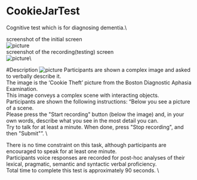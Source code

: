 # CookieJarTest
Cognitive test which is for diagnosing dementia.\

screenshot of the initial screen\
![picture](https://github.com/CookieJarTest/blob/master/assets/screenshot1.PNG)\
screenshot of the recording(testing) screen\
![picture](https://github.com/CookieJarTest/blob/master/assets/screenshot2.PNG)\

#Description
![picture](https://github.com/CookieJarTest/blob/master/assets/testimage1.PNG)
Participants are shown a complex image and asked to verbally describe it. \
The image is the ‘Cookie Theft’ picture from the Boston Diagnostic Aphasia Examination.\
This image conveys a complex scene with interacting objects. \
Participants are shown the following instructions: “Below you see a picture of a scene.\
Please press the "Start recording" button (below the image) and, in your own words, describe what you see in the most detail you can.\
Try to talk for at least a minute. When done, press "Stop recording", and then "Submit"”. \

There is no time constraint on this task, although participants are encouraged to speak for at least one minute.\
Participants voice responses are recorded for post-hoc analyses of their lexical, pragmatic, semantic and syntactic verbal proficiency.\
Total time to complete this test is approximately 90 seconds. \

